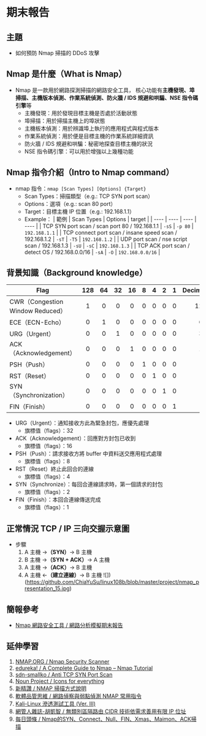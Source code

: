 # 期末報告
## 主題
- 如何預防 Nmap 掃描的 DDoS 攻擊

## Nmap 是什麼（What is Nmap）
- Nmap 是⼀款用於網路探測掃描的網路安全工具， 核心功能有**主機發現、埠掃描、主機版本偵測、作業系統偵測、防火牆 / IDS 規避和哄騙、NSE 指令碼引擎**等
    - 主機發現：用於發現目標主機是否處於活動狀態
    - 埠掃描：用於掃描主機上的埠狀態
    - 主機板本偵測：用於辨識埠上執行的應用程式與程式版本
    - 作業系統偵測：用於便是目標主機的作業系統詳細資訊
    - 防火牆 / IDS 規避和哄騙：秘密地探查目標主機的狀況
    - NSE 指令碼引擎：可以用於增強以上幾種功能

## Nmap 指令介紹（Intro to Nmap command）
- nmap 指令：`nmap [Scan Types] [Options] {Target}`
    - Scan Types：掃描類型（e.g.: TCP SYN port scan）
    - Options：選項（e.g.: scan 80 port）
    - Target：目標主機 IP 位置（e.g.: 192.168.1.1）
    - Example：
        | 範例 | Scan Types | Options | target |
        | ---- | ---- | ---- | ---- |
        | TCP SYN port scan / scan port 80 / 192.168.1.1 | `-sS` | `-p 80` | `192.168.1.1` |
        | TCP connect port scan / insane speed scan / 192.168.1.2 | `-sT` | `-T5` | `192.168.1.2` |
        | UDP port scan / nse script scan / 192.168.1.3 | `-sU` | `-sC` | `192.168.1.3` |
        | TCP ACK port scan / detect OS / 192.168.0.0/16 | `-sA` | `-O` | `192.168.0.0/16` | 


## 背景知識（Background knowledge）
| Flag | 128 | 64 | 32 | 16 | 8 | 4 | 2 | 1 | Decimal |
| ---- | :----: | :----: | :----: | :----: | :----: | :----: | :----: | :----: | ----: |
| CWR（Congestion Window Reduced） | 1 | 0 | 0 | 0 | 0 | 0 | 0 | 0 | 128 |
| ECE（ECN-Echo） | 0 | 1 | 0 | 0 | 0 | 0 | 0 | 0 | 64 |
| URG（Urgent） | 0 | 0 | 1 | 0 | 0 | 0 | 0 | 0 | 32 |
| ACK（Acknowledgement） | 0 | 0 | 0 | 1 | 0 | 0 | 0 | 0 | 16 |
| PSH（Push） | 0 | 0 | 0 | 0 | 1 | 0 | 0 | 0 | 8 |
| RST（Reset） | 0 | 0 | 0 | 0 | 0 | 1 | 0 | 0 | 4 |
| SYN（Synchronization） | 0 | 0 | 0 | 0 | 0 | 0 | 1 | 0 | 2 |
| FIN（Finish） | 0 | 0 | 0 | 0 | 0 | 0 | 0 | 1 | 1 |

- URG（Urgent）：通知接收方此為緊急封包，應優先處理
    - 旗標值（flags）：32
- ACK（Acknowledgement）：回應對方封包已收到
    - 旗標值（flags）：16
- PSH（Push）：請求接收方將 buffer 中資料送交應用程式處理
    - 旗標值（flags）：8
- RST（Reset）終止此回合的連線
    - 旗標值（flags）：4
- SYN（Synchronize）：每回合連線請求時，第一個請求的封包
    - 旗標值（flags）：2
- FIN（Finish）：本回合連線傳送完成
    - 旗標值（flags）：1

## 正常情況 TCP / IP 三向交握示意圖
- 步驟
    1. A 主機 ->**（SYN）**-> B 主機
    2. B 主機 ->**（SYN + ACK）**-> A 主機
    3. A 主機 ->**（ACK）**-> B 主機
    4. A 主機 <-**（建立連線）**-> B 主機
![])(https://github.com/ChiaYuSu/linux108b/blob/master/project/nmap_presentation_15.jpg)

## 簡報參考
- [Nmap 網路安全工具 / 網路分析模擬期末報告]()

## 延伸學習
1. [NMAP.ORG / Nmap Security Scanner](https://nmap.org/)
2. [ edureka! / A Complete Guide to Nmap – Nmap Tutorial](https://www.edureka.co/blog/nmap-tutorial/)
3. [sdn-smallko / Anti TCP SYN Port Scan](http://csie.nqu.edu.tw/smallko/sdn/anti_tcp_syn_port_scan.htm)
4. [Noun Project / Icons for everything](https://thenounproject.com/)
5. [新精讚 / NMAP 掃描⽅式說明](http://n.sfs.tw/content/index/10505)
6. [軟體品管思維 / 網路偵察與弱點偵測 NMAP 常⽤指令](https://www.qa-knowhow.com/?p=3717)
7. [Kali-Linux 滲透測試⼯具 (Ver. III)](https://www.books.com.tw/products/0010843942)
8. [網管⼈雜誌-胡凱智 / 無類別區隔路由 CIDR 技術依需求善用有限 IP 位址](https://www.netadmin.com.tw/netadmin/zh-tw/technology/0B9B631F987A45439061B6629F63DD07)
9. [每⽇頭條 / Nmap的SYN、Connect、Null、FIN、Xmas、Maimon、ACK掃描](https://kknews.cc/zh-tw/science/66grpqv.html)
